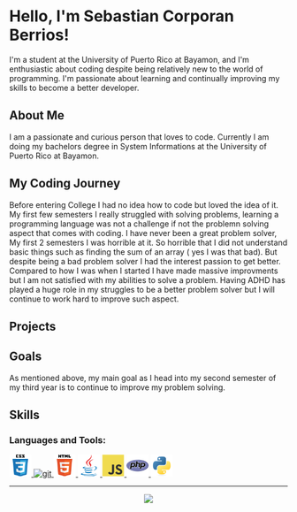 # Hello, I'm Sebastian Corporan Berrios!

I'm a student at the University of Puerto Rico at Bayamon, and I'm enthusiastic about coding despite being relatively new to the world of programming. I'm passionate about learning and continually improving my skills to become a better developer.

## About Me

I am a passionate and curious person that loves to code.  Currently I am doing my bachelors degree in System Informations at the University of Puerto Rico at Bayamon. 

## My Coding Journey

Before entering College I had no idea how to code but loved the idea of it.  My first few semesters I really struggled with solving problems,  learning a programming language was not a challenge if not the problemn
solving aspect that comes with coding.  I have never been a great problem solver, My first 2 semesters I was horrible at it.  So horrible that I did not understand basic things such as finding the sum of an array ( yes I was that bad).  But despite being a bad problem solver I had the interest passion to get better.  Compared to how I was when I started I have made massive improvments but I am not satisfied with my abilities to solve a problem.  Having ADHD has played a huge role in my struggles to be a better problem solver but I will continue to work hard to improve such aspect.  
## Projects


## Goals

As mentioned above, my main goal as I head into my second semester of my third year is to continue to improve my problem solving. 


## Skills
<h3 align="left">Languages and Tools:</h3>
<p align="left"> <a href="https://www.w3schools.com/css/" target="_blank" rel="noreferrer"> <img src="https://raw.githubusercontent.com/devicons/devicon/master/icons/css3/css3-original-wordmark.svg" alt="css3" width="40" height="40"/> </a> <a href="https://git-scm.com/" target="_blank" rel="noreferrer"> <img src="https://www.vectorlogo.zone/logos/git-scm/git-scm-icon.svg" alt="git" width="40" height="40"/> </a> <a href="https://www.w3.org/html/" target="_blank" rel="noreferrer"> <img src="https://raw.githubusercontent.com/devicons/devicon/master/icons/html5/html5-original-wordmark.svg" alt="html5" width="40" height="40"/> </a> <a href="https://www.java.com" target="_blank" rel="noreferrer"> <img src="https://raw.githubusercontent.com/devicons/devicon/master/icons/java/java-original.svg" alt="java" width="40" height="40"/> </a> <a href="https://developer.mozilla.org/en-US/docs/Web/JavaScript" target="_blank" rel="noreferrer"> <img src="https://raw.githubusercontent.com/devicons/devicon/master/icons/javascript/javascript-original.svg" alt="javascript" width="40" height="40"/> </a> <a href="https://www.php.net" target="_blank" rel="noreferrer"> <img src="https://raw.githubusercontent.com/devicons/devicon/master/icons/php/php-original.svg" alt="php" width="40" height="40"/> </a> <a href="https://www.python.org" target="_blank" rel="noreferrer"> <img src="https://raw.githubusercontent.com/devicons/devicon/master/icons/python/python-original.svg" alt="python" width="40" height="40"/> </a> </p>
<hr>
<p align="center">
  <a href="https://skillicons.dev">
    <img src="https://skillicons.dev/icons?i=git,kubernetes,docker,c,vim" />
  </a>
</p>
